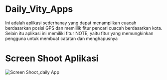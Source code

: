 # Daily_Vity_Apps
Ini adalah aplikasi sederhanay yang dapat menampilkan cuacah berdasarkan posisi GPS dan memiilik fitur pencari cuacah berdasarkan kota. Selain itu aplikasi ini memiliki fitur NOTE, yaitu fitur yang memungkinkan pengguna untuk membuat catatan dan menghapusnya

# Screen Shoot Aplikasi
![Screen Shoot_daily App](https://user-images.githubusercontent.com/61697475/135708370-248d93d1-c2e0-456a-b036-ee0c33ccdeac.jpg)
